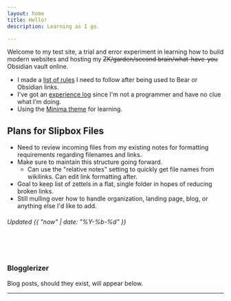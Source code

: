```yaml
---
layout: home
title: Hello!
description: Learning as I go.

---
```


Welcome to my test site, a trial and error experiment in learning how to build modern websites and hosting my ~~ZK/garden/second brain/what-have-you~~ Obsidian vault online.

- I made a [list of rules](docs/new_format_rules.md) I need to follow after being used to Bear or Obsidian links.
- I've got an [experience log](docs/xp_log.md) since I'm not a programmer and have no clue what I'm doing.
- Using the [Minima theme](https://github.com/jekyll/minima) for learning.

## Plans for Slipbox Files
- Need to review incoming files from my existing notes for formatting requirements regarding filenames and links.
- Make sure to maintain this structure going forward.
	- Can use the "relative notes" setting to quickly get file names from wikilinks. Can edit link formatting after.
- Goal to keep list of zettels in a flat, single folder in hopes of reducing broken links.
- Still mulling over how to handle organization, landing page, blog, or anything else I'd like to add.

###### Updated {{ "now" | date: "%Y-%b-%d" }}
<br><br>

### Blogglerizer
Blog posts, should they exist, will appear below.

---

